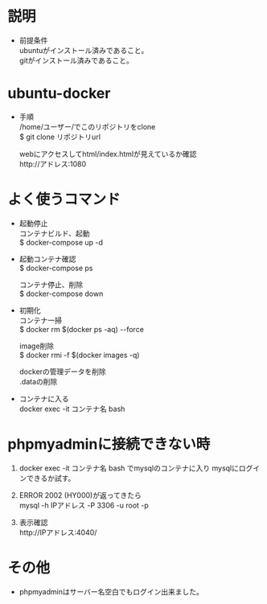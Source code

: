 # 説明
- 前提条件  
ubuntuがインストール済みであること。  
gitがインストール済みであること。

# ubuntu-docker  
- 手順  
/home/ユーザー/でこのリポジトリをclone  
$ git clone リポジトリurl  
  
  webにアクセスしてhtml/index.htmlが見えているか確認  
  http://アドレス:1080  


# よく使うコマンド  
- 起動停止  
  コンテナビルド、起動  
  $ docker-compose up -d  
    
- 起動コンテナ確認  
  $ docker-compose ps
  
  コンテナ停止、削除  
  $ docker-compose down    
- 初期化  
  コンテナ一掃    
  $ docker rm $(docker ps -aq) --force  

  image削除  
  $ docker rmi -f  $(docker images -q)  

  dockerの管理データを削除  
  .dataの削除  
  
 - コンテナに入る  
  docker exec -it コンテナ名 bash  
    
# phpmyadminに接続できない時  
1. docker exec -it コンテナ名 bash でmysqlのコンテナに入り
mysqlにログインできるか試す。  

2. ERROR 2002 (HY000)が返ってきたら  
mysql -h IPアドレス -P 3306 -u root -p

3. 表示確認  
http://IPアドレス:4040/ 
  
# その他  
  - phpmyadminはサーバー名空白でもログイン出来ました。
